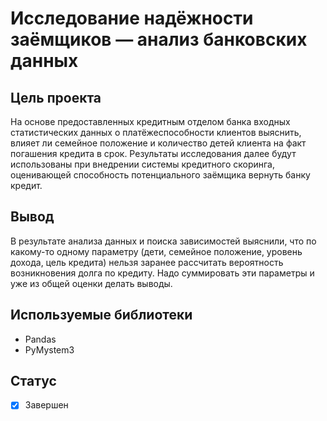 # Исследование надёжности заёмщиков — анализ банковских данных

## Цель проекта
На основе предоставленных кредитным отделом банка входных статистических данных о платёжеспособности клиентов выяснить, влияет ли семейное положение и количество детей клиента на факт погашения кредита в срок. Результаты исследования далее будут использованы при внедрении системы кредитного скоринга, оценивающей способность потенциального заёмщика вернуть банку кредит.

## Вывод
В результате анализа данных и поиска зависимостей выяснили, что по какому-то одному параметру (дети, семейное положение, уровень дохода, цель кредита) нельзя заранее рассчитать вероятность возникновения долга по кредиту. Надо суммировать эти параметры и уже из общей оценки делать выводы.

## Используемые библиотеки
- Pandas
- PyMystem3

## Статус
- [x] Завершен
